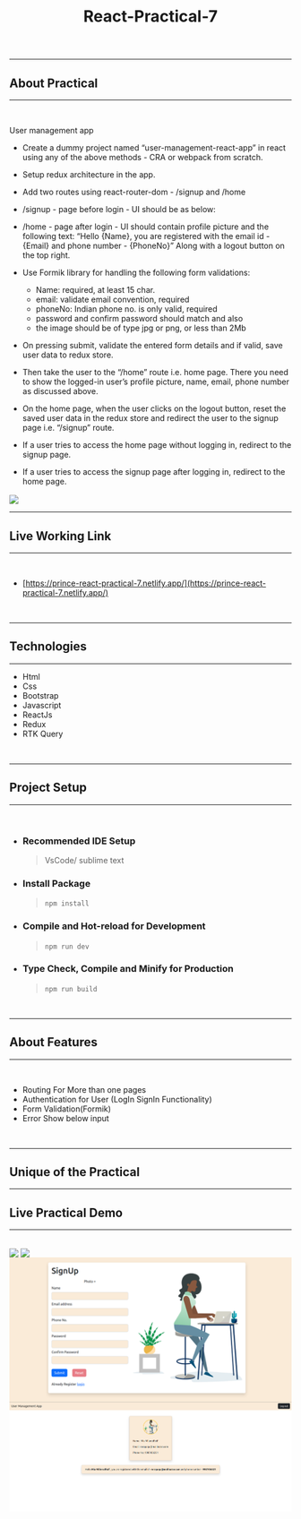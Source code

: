 # <p align="center">React-Practical-7</p>

<br />

---

## About Practical

---

<br />

User management app

- Create a dummy project named “user-management-react-app” in react using any of the above methods - CRA or webpack from scratch.
- Setup redux architecture in the app.
- Add two routes using react-router-dom - /signup and /home
- /signup - page before login - UI should be as below:

- /home - page after login - UI should contain profile picture and the following text:
  “Hello {Name}, you are registered with the email id - {Email} and phone number - {PhoneNo}”
  Along with a logout button on the top right.
- Use Formik library for handling the following form validations:
  - Name: required, at least 15 char.
  - email: validate email convention, required
  - phoneNo: Indian phone no. is only valid, required
  - password and confirm password should match and also
  - the image should be of type jpg or png, or less than 2Mb
- On pressing submit, validate the entered form details and if valid, save user data to redux store.
- Then take the user to the “/home” route i.e. home page. There you need to show the logged-in user’s profile picture, name, email, phone number as discussed above.
- On the home page, when the user clicks on the logout button, reset the saved user data in the redux store and redirect the user to the signup page i.e. “/signup” route.
- If a user tries to access the home page without logging in, redirect to the signup page.
- If a user tries to access the signup page after logging in, redirect to the home page.

<img src="https://github.com/princesimform/React-Practical-7/assets/125016923/c94bdeca-2010-4019-870f-acdad485f4e7" align="center"/>

<br />

---

## Live Working Link

---

<br />

- [https://prince-react-practical-7.netlify.app/](https://prince-react-practical-7.netlify.app/)

<br />

---

## Technologies

---

- Html
- Css
- Bootstrap
- Javascript
- ReactJs
- Redux
- RTK Query

<br />

---

## Project Setup

---

<br />

- ### **Recommended IDE Setup**

  > VsCode/ sublime text

- ### **Install Package**

  > `npm install`

- ### **Compile and Hot-reload for Development**

  > `npm run dev`

- ### **Type Check, Compile and Minify for Production**
  > `npm run build`

<br />

---

## About Features

---

<br />

- Routing For More than one pages
- Authentication for User (LogIn SignIn Functionality)
- Form Validation(Formik)
- Error Show below input

<br />

---

## Unique of the Practical

---

## Live Practical Demo

---

<br />

<img src="https://github.com/princesimform/React-Practical-7/assets/125016923/8d4c1ac4-546c-40ea-aa3f-57f35d2584e2" align="center"/>

<img src="https://github.com/princesimform/Single-Page-Application-in-Javascript/assets/125016923/c0b7549e-07ef-490c-952b-377c32d10599" align="center"/>
<img src="./src/assets/demo_2.png" align="center"/>
<img src="./src/assets/demo_3.png" align="center"/>

